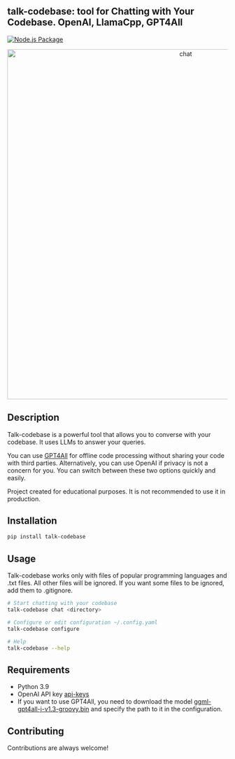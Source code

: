 ## talk-codebase: tool for Chatting with Your Codebase. OpenAI, LlamaCpp, GPT4All

[![Node.js Package](https://github.com/rsaryev/talk-codebase/actions/workflows/python-publish.yml/badge.svg)](https://github.com/rsaryev/talk-codebase/actions/workflows/python-publish.yml)

<p align="center">
  <img src="https://github.com/rsaryev/talk-codebase/assets/70219513/b5d338f9-14a5-417b-9690-83f5cd66facf" width="800" alt="chat">
</p>

## Description

Talk-codebase is a powerful tool that allows you to converse with your codebase. It uses LLMs to answer your queries.

You can use [GPT4All](https://github.com/nomic-ai/gpt4all) for offline code processing without sharing your code with
third parties. Alternatively, you can use OpenAI if privacy is not a concern for you. You can switch between these two
options quickly and easily.

Project created for educational purposes. It is not recommended to use it in production.

## Installation

```bash
pip install talk-codebase
```

## Usage

Talk-codebase works only with files of popular programming languages and .txt files. All other files will be ignored.
If you want some files to be ignored, add them to .gitignore.

```bash
# Start chatting with your codebase
talk-codebase chat <directory>

# Configure or edit configuration ~/.config.yaml
talk-codebase configure

# Help
talk-codebase --help
```

## Requirements

- Python 3.9
- OpenAI API key [api-keys](https://platform.openai.com/account/api-keys)
- If you want to use GPT4All, you need to download the
  model [ggml-gpt4all-j-v1.3-groovy.bin](https://gpt4all.io/models/ggml-gpt4all-j-v1.3-groovy.bin) and specify the path
  to it in the configuration.

## Contributing

Contributions are always welcome!